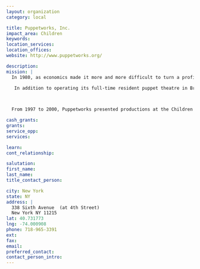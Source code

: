 ```yaml
---
layout: organization
category: local

title: Puppetworks, Inc.
impact_area: Children
keywords: 
location_services: 
location_offices: 
website: http://www.puppetworks.org/

description: 
mission: |
  In 1980, as economics made it more and more difficult to turn a profit in touring puppet theatre, Mr. Coppola founded the not-for-profit company, Puppetworks, Inc. which eventually replaced the Nicolo Marionettes.

   In addition to operating its full-time resident puppet theatre in Brooklyn's Park Slope historic district, Puppetworks has been a holiday tradition at Macy*s (Herald Square) since Macy*s built a puppet theatre especially for Puppetworks in 1976.

  

  From 1997 to 2000, Puppetworks presented productions at the Children's Aid Society's Greenwich Village Center Theatre.  In concert, Puppetworks has appeared with the Little Orchestra Society, St. Lukes' Chamber Ensemble, the Orchestra da Camera and the Brooklyn Philharmonic in such works as Debussy's "Toy Box," Ibert's "Divertissements," and in highly-praised performances of Haydn's marionette opera

cash_grants: 
grants: 
service_opp: 
services: 

learn: 
cont_relationship: 

salutation: 
first_name: 
last_name: 
title_contact_person: 

city: New York
state: NY
address: |
  338 Sixth Avenue  (at 4th Street)  
  New York NY 11215
lat: 40.731773
lng: -74.000908
phone: 718-965-3391
ext: 
fax: 
email: 
preferred_contact: 
contact_person_intro: 
---
```


